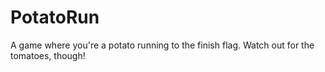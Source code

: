 # PotatoRun
A game where you're a potato running to the finish flag. Watch out for the tomatoes, though!
